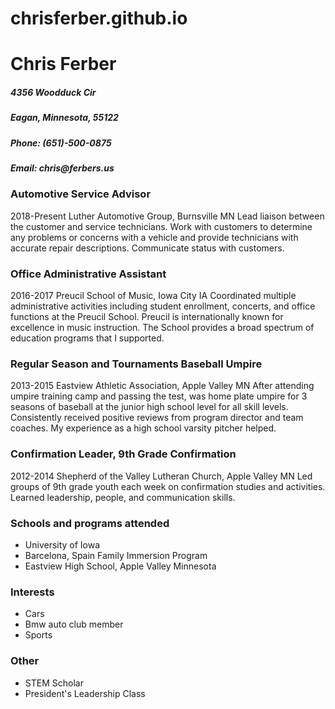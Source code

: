 # chrisferber.github.io
<html>
  <h1>Chris Ferber</h1>
  <head>
    <h5>4356 Woodduck Cir</h5>
    <h5>Eagan, Minnesota, 55122</h5>
    <h5>Phone: (651)-500-0875</h5>
    <h5>Email: chris@ferbers.us</h5>
  </head>
  <body>
    <div class="container">
      <div class="luther">
    <h3>Automotive Service Advisor</h3>
        <p>2018-Present              Luther Automotive Group, Burnsville MN
Lead liaison between the customer and service technicians. Work with customers to determine any problems or concerns with a vehicle and provide technicians with accurate repair descriptions. Communicate status with customers.</p>
      </div>
      <div class="preucil">
        <h3>Office Administrative Assistant</h3>
        <p>2016-2017                  Preucil School of Music, Iowa City IA
Coordinated multiple administrative activities including student enrollment, concerts, and office functions at the Preucil School. Preucil is internationally known for excellence in music instruction. The School provides a broad spectrum of education programs that I supported.</p>
      </div>
      <div class="umpire">
        <h3>Regular Season and Tournaments Baseball Umpire</h3>
        <p>2013-2015                  Eastview Athletic Association, Apple Valley MN
After attending umpire training camp and passing the test, was home plate umpire for 3 seasons of baseball at the junior high school level for all skill levels. Consistently received positive reviews from program director and team coaches. My experience as a high school varsity pitcher helped.</p>
      </div>
      <div class="confirmation">
        <h3>Confirmation Leader, 9th Grade Confirmation</h3>
        <p>2012-2014                    Shepherd of the Valley Lutheran Church, Apple Valley MN
Led groups of 9th grade youth each week on confirmation studies and activities. Learned leadership, people, and communication skills.</p>
      </div>
      <div class="schools">
        <h3>Schools and programs attended</h3>
        <ul>
          <li>University of Iowa</li>
          <li>Barcelona, Spain Family Immersion Program</li>
          <li>Eastview High School, Apple Valley Minnesota</li>
        </ul>
      </div>
      <div class="interests">
        <h3>Interests</h3>
        <ul>
          <li>Cars</li>
          <li>Bmw auto club member</li>
          <li>Sports</li>
        </ul>
      </div>
      <div class="other">
        <h3>Other</h3>
        <ul>
          <li>STEM Scholar</li>
          <li>President's Leadership Class</li>
 


</body>
</html>
